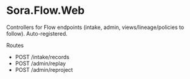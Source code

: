 ﻿# Sora.Flow.Web

Controllers for Flow endpoints (intake, admin, views/lineage/policies to follow). Auto-registered.

Routes
- POST /intake/records
- POST /admin/replay
- POST /admin/reproject
